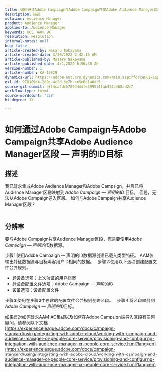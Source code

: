 ```yaml
---
title: 如何通过Adobe Campaign与Adobe Campaign共享Adobe Audience Manager区段 — 声明的ID目标
description: 描述
solution: Audience Manager
product: Audience Manager
applies-to: Audience Manager
keywords: KCS、AAM、AC
resolution: Resolution
internal-notes: null
bug: false
article-created-by: Masaru Nakayama
article-created-date: 3/30/2022 2:42:16 AM
article-published-by: Masaru Nakayama
article-published-date: 4/1/2022 6:56:35 AM
version-number: 1
article-number: KA-19029
dynamics-url: https://adobe-ent.crm.dynamics.com/main.aspx?forceUCI=1&pagetype=entityrecord&etn=knowledgearticle&id=4c9db0fe-d2af-ec11-9840-0022480bd623
exl-id: 978109d4-2d9a-4c2d-9e7b-ce9e0e1a0db5
source-git-commit: e8f4ca2dd578944d4fe399074fab461de88ad247
workflow-type: tm+mt
source-wordcount: '238'
ht-degree: 1%

---
```


# 如何通过Adobe Campaign与Adobe Campaign共享Adobe Audience Manager区段 — 声明的ID目标

## 描述

我已请求集成Adobe Audience Manager和Adobe Campaign，并且已将Audience Manager区段映射到 *Adobe Campaign — 声明的ID* 目标。 但是，无法从Adobe Campaign导入区段。 如何与Adobe Campaign共享Audience Manager区段？
<br> 

## 分辨率


要与Adobe Campaign共享Audience Manager区段，您需要使用&#x200B;*Adobe Campaign — 声明的ID*&#x200B;数据源。

步骤1:使用Adobe Campaign — 声明的ID数据源创建已载入类型特征。
AAM仅输出特征数据源与目标叫客用户ID相同的数据。
 
步骤2:使用以下选项创建配置文件合并规则。

- 跨设备选项：上次验证的用户档案
- 跨设备配置文件选项：Adobe Campaign — 声明的ID
- 设备选项：设备配置文件


步骤3:使用在步骤2中创建的配置文件合并规则创建区段。
 
步骤4:将区段映射到 *Adobe Campaign — 声明的ID*&#x200B;目标。

如果您对如何请求AAM-AC集成以及如何在Adobe Campaign端导入区段有任何疑问，请参阅以下文档
[https://experienceleague.adobe.com/docs/campaign-standard/using/integrating-with-adobe-cloud/working-with-campaign-and-audience-manager-or-people-core-service/provisioning-and-configuring-integration-with-audience-manager-or-people-core-service.html?lang=en](https://experienceleague.adobe.com/docs/campaign-standard/using/integrating-with-adobe-cloud/working-with-campaign-and-audience-manager-or-people-core-service/provisioning-and-configuring-integration-with-audience-manager-or-people-core-service.html?lang=en)
